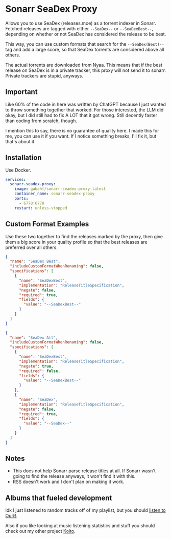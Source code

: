 # Sonarr SeaDex Proxy

Allows you to use SeaDex (releases.moe) as a torrent indexer in Sonarr. Fetched releases are tagged with either `--SeaDex--` or `--SeaDexBest--`, depending on whether or not SeaDex has considered the release to be best.

This way, you can use custom formats that search for the `--SeaDex(Best)--` tag and add a large score, so that SeaDex torrents are considered above all others. 

The actual torrents are downloaded from Nyaa. This means that if the best release on SeaDex is in a private tracker, this proxy will not send it to sonarr. Private trackers are stupid, anyways.

## Important

Like 60% of the code in here was written by ChatGPT because I just wanted to throw something together that worked. For those interested, the LLM did okay, but I did still had to fix A LOT that it got wrong. Still decently
faster than coding from scratch, though.

I mention this to say, there is no guarantee of quality here. I made this for me, you can use it if you want. If I notice something breaks, I'll fix it, but that's about it.

## Installation

Use Docker.

```yaml
services:
  sonarr-seadex-proxy:
    image: gabehf/sonarr-seadex-proxy:latest
    container_name: sonarr-seadex-proxy
    ports:
      - 6778:6778
    restart: unless-stopped
```

## Custom Format Examples

Use these two together to find the releases marked by the proxy, then give them a big score in your quality profile so that the best releases are preferred over all others.

```json
{
  "name": "SeaDex Best",
  "includeCustomFormatWhenRenaming": false,
  "specifications": [
    {
      "name": "SeaDexBest",
      "implementation": "ReleaseTitleSpecification",
      "negate": false,
      "required": true,
      "fields": {
        "value": "--SeaDexBest--"
      }
    }
  ]
}
```
```json
{
  "name": "SeaDex Alt",
  "includeCustomFormatWhenRenaming": false,
  "specifications": [
    {
      "name": "SeaDexBest",
      "implementation": "ReleaseTitleSpecification",
      "negate": true,
      "required": false,
      "fields": {
        "value": "--SeaDexBest--"
      }
    },
    {
      "name": "SeaDex",
      "implementation": "ReleaseTitleSpecification",
      "negate": false,
      "required": true,
      "fields": {
        "value": "--SeaDex--"
      }
    }
  ]
}
```

## Notes

- This does not help Sonarr parse release titles at all. If Sonarr wasn't going to find the release anyways, it won't find it with this.
- RSS doesn't work and I don't plan on making it work.

## Albums that fueled development

Idk I just listened to random tracks off of my playlist, but you should [listen to OurR](https://www.youtube.com/watch?v=Kx0Uwa7kE78).

Also if you like looking at music listening statistics and stuff you should check out my other project [Koito](https://github.com/gabehf/Koito).